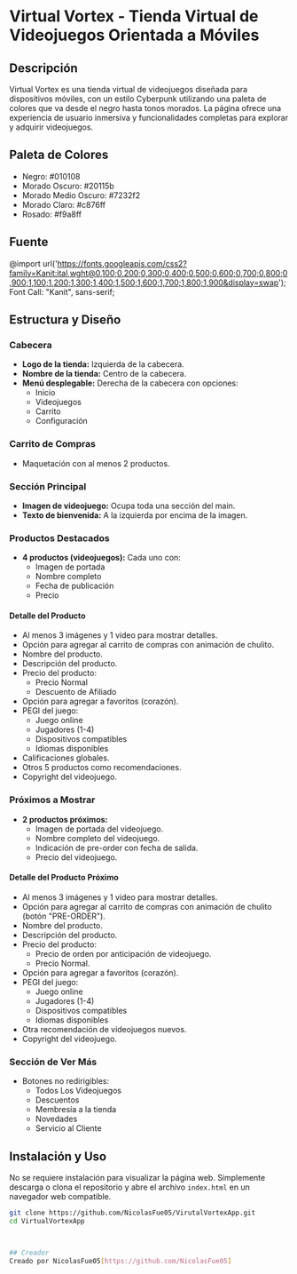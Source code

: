 # Virtual Vortex - Tienda Virtual de Videojuegos Orientada a Móviles

## Descripción
Virtual Vortex es una tienda virtual de videojuegos diseñada para dispositivos móviles, con un estilo Cyberpunk utilizando una paleta de colores que va desde el negro hasta tonos morados. La página ofrece una experiencia de usuario inmersiva y funcionalidades completas para explorar y adquirir videojuegos.

## Paleta de Colores
- Negro: #010108
- Morado Oscuro: #20115b
- Morado Medio Oscuro: #7232f2
- Morado Claro: #c876ff
- Rosado: #f9a8ff

## Fuente
@import url('https://fonts.googleapis.com/css2?family=Kanit:ital,wght@0,100;0,200;0,300;0,400;0,500;0,600;0,700;0,800;0,900;1,100;1,200;1,300;1,400;1,500;1,600;1,700;1,800;1,900&display=swap');
Font Call: "Kanit", sans-serif;

## Estructura y Diseño

### Cabecera
- **Logo de la tienda:** Izquierda de la cabecera.
- **Nombre de la tienda:** Centro de la cabecera.
- **Menú desplegable:** Derecha de la cabecera con opciones:
  - Inicio
  - Videojuegos
  - Carrito
  - Configuración

### Carrito de Compras
- Maquetación con al menos 2 productos.

### Sección Principal
- **Imagen de videojuego:** Ocupa toda una sección del main.
- **Texto de bienvenida:** A la izquierda por encima de la imagen.

### Productos Destacados
- **4 productos (videojuegos):** Cada uno con:
  - Imagen de portada
  - Nombre completo
  - Fecha de publicación
  - Precio

#### Detalle del Producto
- Al menos 3 imágenes y 1 video para mostrar detalles.
- Opción para agregar al carrito de compras con animación de chulito.
- Nombre del producto.
- Descripción del producto.
- Precio del producto:
  - Precio Normal
  - Descuento de Afiliado
- Opción para agregar a favoritos (corazón).
- PEGI del juego:
  - Juego online
  - Jugadores (1-4)
  - Dispositivos compatibles
  - Idiomas disponibles
- Calificaciones globales.
- Otros 5 productos como recomendaciones.
- Copyright del videojuego.

### Próximos a Mostrar
- **2 productos próximos:**
  - Imagen de portada del videojuego.
  - Nombre completo del videojuego.
  - Indicación de pre-order con fecha de salida.
  - Precio del videojuego.

#### Detalle del Producto Próximo
- Al menos 3 imágenes y 1 video para mostrar detalles.
- Opción para agregar al carrito de compras con animación de chulito (botón "PRE-ORDER").
- Nombre del producto.
- Descripción del producto.
- Precio del producto:
  - Precio de orden por anticipación de videojuego.
  - Precio Normal.
- Opción para agregar a favoritos (corazón).
- PEGI del juego:
  - Juego online
  - Jugadores (1-4)
  - Dispositivos compatibles
  - Idiomas disponibles
- Otra recomendación de videojuegos nuevos.
- Copyright del videojuego.

### Sección de Ver Más
- Botones no redirigibles:
  - Todos Los Videojuegos
  - Descuentos
  - Membresía a la tienda
  - Novedades
  - Servicio al Cliente

## Instalación y Uso
No se requiere instalación para visualizar la página web. Simplemente descarga o clona el repositorio y abre el archivo `index.html` en un navegador web compatible.

```bash
git clone https://github.com/NicolasFue05/VirutalVortexApp.git
cd VirtualVortexApp



## Creador 
Creado por NicolasFue05[https://github.com/NicolasFue05]
